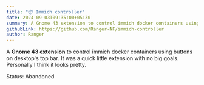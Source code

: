 ```yaml
---
title: "📦 Immich controller"
date: 2024-09-03T09:35:00+05:30
summary: A Gnome 43 extension to control immich docker containers using buttons on desktop's top bar
githubLink: https://github.com/Ranger-NF/immich-controller
author: Ranger
---
```

A __Gnome 43 extension__ to control immich docker containers using buttons on desktop's top bar. It was a quick little extension with no big goals. Personally I think it looks pretty.

Status: Abandoned
